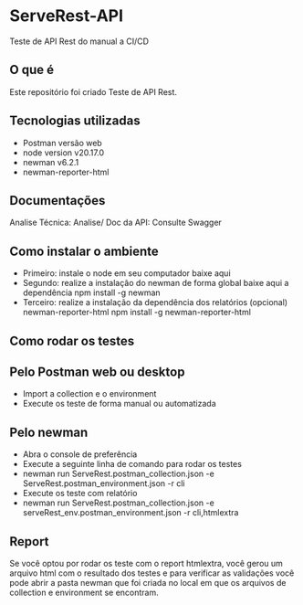 # ServeRest-API
Teste de API Rest do manual a CI/CD

## O que é
Este repositório foi criado Teste de API Rest.

## Tecnologias utilizadas
- Postman versão web
- node version v20.17.0
- newman v6.2.1
- newman-reporter-html
## Documentações
Analise Técnica: Analise/
Doc da API: Consulte Swagger
## Como instalar o ambiente
- Primeiro: instale o node em seu computador baixe aqui
- Segundo: realize a instalação do newman de forma global baixe aqui a dependência
npm install -g newman
- Terceiro: realize a instalação da dependência dos relatórios (opcional) newman-reporter-html
npm install -g newman-reporter-html
## Como rodar os testes
## Pelo Postman web ou desktop
- Import a collection e o environment
- Execute os teste de forma manual ou automatizada
## Pelo newman
- Abra o console de preferência
- Execute a seguinte linha de comando para rodar os testes
- newman run ServeRest.postman_collection.json -e ServeRest.postman_environment.json -r cli
- Execute os teste com relatório
- newman run ServeRest.postman_collection.json -e serveRest_env.postman_environment.json -r cli,htmlextra
## Report
Se você optou por rodar os teste com o report htmlextra, você gerou um arquivo html com o resultado dos testes e para verificar as validações você pode abrir a pasta newman que foi criada no local em que os arquivos de collection e environment se encontram.


